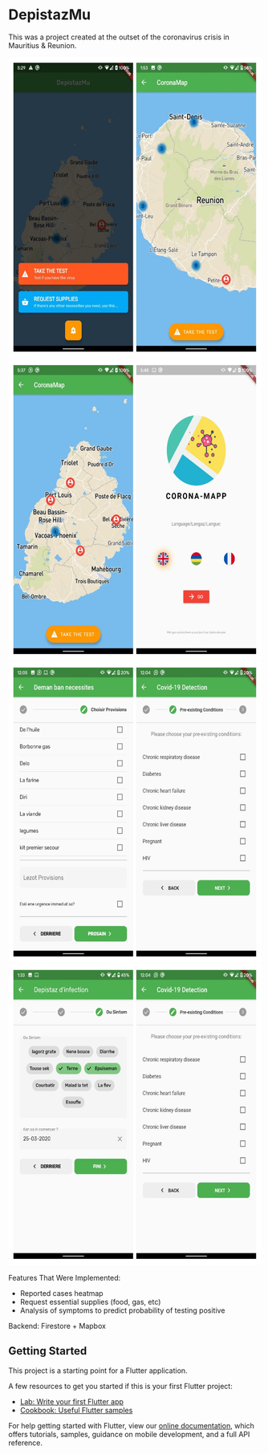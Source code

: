 # DepistazMu
This was a project created at the outset of the coronavirus crisis in Mauritius & Reunion.

<p align="center">
<img src="20200330_135452-COLLAGE.jpg" height="600">
<img src="20200323_175012-COLLAGE.jpg" height="600">
<img src="20200330_135535-COLLAGE.jpg" height="600">
<img src="20200331_234315-COLLAGE.jpg" height="600">
</p>

Features That Were Implemented: 
  - Reported cases heatmap
  - Request essential supplies (food, gas, etc)
  - Analysis of symptoms to predict probability of testing positive

Backend: Firestore + Mapbox
## Getting Started

This project is a starting point for a Flutter application.

A few resources to get you started if this is your first Flutter project:

- [Lab: Write your first Flutter app](https://flutter.dev/docs/get-started/codelab)
- [Cookbook: Useful Flutter samples](https://flutter.dev/docs/cookbook)

For help getting started with Flutter, view our
[online documentation](https://flutter.dev/docs), which offers tutorials,
samples, guidance on mobile development, and a full API reference.
